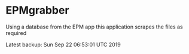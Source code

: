# EPMgrabber
Using a database from the EPM app this application scrapes the files as required


Latest backup: Sun Sep 22 06:53:01 UTC 2019
